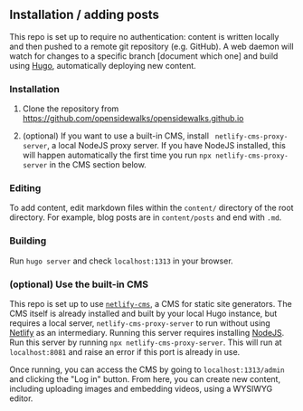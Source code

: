 ## Installation / adding posts

This repo is set up to require no authentication: content is written locally
and then pushed to a remote git repository (e.g. GitHub). A web daemon will
watch for changes to a specific branch [document which one] and build using
[Hugo](https://gohugo.io), automatically deploying new content.

### Installation

1. Clone the repository from https://github.com/opensidewalks/opensidewalks.github.io

2. (optional) If you want to use a built-in CMS, install `
netlify-cms-proxy-server`, a local NodeJS proxy server. If you have NodeJS
installed, this will happen automatically the first time you run
`npx netlify-cms-proxy-server` in the CMS section below.

### Editing

To add content, edit markdown files within the `content/` directory of the root
directory. For example, blog posts are in `content/posts` and end with `.md`.

### Building

Run `hugo server` and check `localhost:1313` in your browser.

### (optional) Use the built-in CMS

This repo is set up to use [`netlify-cms`](https://www.netlifycms.org), a CMS
for static site generators. The CMS itself is already installed and built by
your local Hugo instance, but requires a local server,
`netlify-cms-proxy-server` to run without using
[Netlify](https://www.netlify.com/) as an intermediary. Running this server
requires installing [NodeJS](https://nodejs.org). Run this server by running
`npx netlify-cms-proxy-server`. This will run at `localhost:8081` and raise an
error if this port is already in use.

Once running, you can access the CMS by going to `localhost:1313/admin` and
clicking the "Log in" button. From here, you can create new content, including
uploading images and embedding videos, using a WYSIWYG editor.
